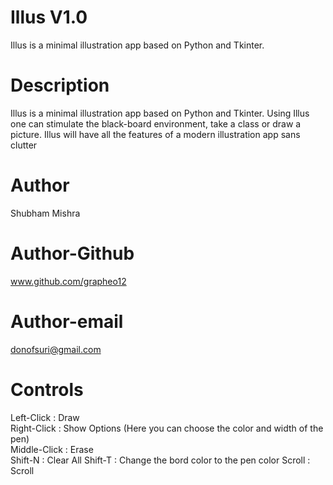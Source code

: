 # Illus V1.0

Illus is a minimal illustration app based on Python and Tkinter. 

# Description

Illus is a minimal illustration app based on Python and Tkinter. Using Illus one can stimulate the black-board environment, take a class or draw a picture. Illus will have all the features of a modern illustration app sans clutter

# Author

Shubham Mishra


# Author-Github

www.github.com/grapheo12

# Author-email

donofsuri@gmail.com

# Controls

Left-Click      :   Draw  
Right-Click     :   Show Options (Here you can choose the color and width of the pen)  
Middle-Click    :   Erase  
Shift-N         :   Clear All
Shift-T         :   Change the bord color to the pen color
Scroll          :   Scroll
